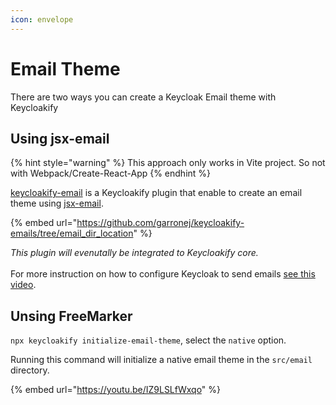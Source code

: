 ```yaml
---
icon: envelope
---
```


# Email Theme

There are two ways you can create a Keycloak Email theme with Keycloakify

## Using jsx-email

{% hint style="warning" %}
This approach only works in Vite project. So not with Webpack/Create-React-App
{% endhint %}

[keycloakify-email](https://github.com/timofei-iatsenko/keycloakify-emails) is a Keycloakify plugin that enable to create an email theme using [jsx-email](https://jsx.email/). &#x20;

{% embed url="https://github.com/garronej/keycloakify-emails/tree/email_dir_location" %}

_This plugin will evenutally be integrated to Keycloakify core._  \
\
For more instruction on how to configure Keycloak to send emails [see this video](https://www.youtube.com/watch?v=IZ9LSLfWxqo\&t=177s).

## Unsing FreeMarker

`npx keycloakify initialize-email-theme`, select the `native` option.

Running this command will initialize a native email theme in the `src/email` directory.

{% embed url="https://youtu.be/IZ9LSLfWxqo" %}
